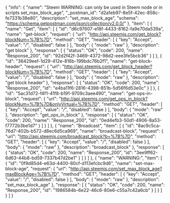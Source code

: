 {
  "info": {
    "name": "Steem WARNING: can only be used in Steem node or in scripts set_max_block_age",
    "_postman_id": "d2a1eb97-8e5f-42ec-858c-fe7331b38e80",
    "description": "set_max_block_age",
    "schema": "https://schema.getpostman.com/json/collection/v2.0.0/"
  },
  "item": [
    {
      "name": "Get",
      "item": [
        {
          "id": "d6c97607-e18f-4433-8162-fa9e70da539a",
          "name": "get-block",
          "request": {
            "url": "http://api.steemjs.com/get_block?blockNum=%7B%7D",
            "method": "GET",
            "header": [
              {
                "key": "Accept",
                "value": "*/*",
                "disabled": false
              }
            ],
            "body": {
              "mode": "raw"
            },
            "description": "get block"
          },
          "response": [
            {
              "status": "OK",
              "code": 200,
              "name": "Response_200",
              "id": "92d2f42f-3469-4372-98d2-eee3fe5bcb36"
            }
          ]
        },
        {
          "id": "36429eef-1d29-412e-816b-199bdc76b2f1",
          "name": "get-block-header",
          "request": {
            "url": "http://api.steemjs.com/get_block_header?blockNum=%7B%7D",
            "method": "GET",
            "header": [
              {
                "key": "Accept",
                "value": "*/*",
                "disabled": false
              }
            ],
            "body": {
              "mode": "raw"
            },
            "description": "get block header"
          },
          "response": [
            {
              "status": "OK",
              "code": 200,
              "name": "Response_200",
              "id": "e4ba11f6-2816-4398-851b-5d56f6d53e0c"
            }
          ]
        },
        {
          "id": "5ac31d72-f4f1-41f8-b191-9709c3aee490",
          "name": "get-ops-in-block",
          "request": {
            "url": "http://api.steemjs.com/get_ops_in_block?blockNum=%7B%7D&onlyVirtual=%7B%7D",
            "method": "GET",
            "header": [
              {
                "key": "Accept",
                "value": "*/*",
                "disabled": false
              }
            ],
            "body": {
              "mode": "raw"
            },
            "description": "get_ops_in_block"
          },
          "response": [
            {
              "status": "OK",
              "code": 200,
              "name": "Response_200",
              "id": "0ed4efb3-50d1-4906-8a53-f7772b3be1d7"
            }
          ]
        }
      ]
    },
    {
      "name": "Broadcast",
      "item": [
        {
          "id": "8ac9c5ca-76d7-402b-b572-d8ec6d5ca969",
          "name": "broadcast-block",
          "request": {
            "url": "http://api.steemjs.com/broadcast_block?b=%7B%7D",
            "method": "GET",
            "header": [
              {
                "key": "Accept",
                "value": "*/*",
                "disabled": false
              }
            ],
            "body": {
              "mode": "raw"
            },
            "description": "broadcast_block"
          },
          "response": [
            {
              "status": "OK",
              "code": 200,
              "name": "Response_200",
              "id": "3ee9ff62-6d63-44b8-bd59-7337b47d2be1"
            }
          ]
        }
      ]
    },
    {
      "name": "WARNING:",
      "item": [
        {
          "id": "0f9d85d4-e63d-4400-80cf-d113efcbc9d6",
          "name": "set-max-block-age",
          "request": {
            "url": "http://api.steemjs.com/set_max_block_age?maxBlockAge=%7B%7D",
            "method": "GET",
            "header": [
              {
                "key": "Accept",
                "value": "*/*",
                "disabled": false
              }
            ],
            "body": {
              "mode": "raw"
            },
            "description": "set_max_block_age"
          },
          "response": [
            {
              "status": "OK",
              "code": 200,
              "name": "Response_200",
              "id": "1986584b-6e22-46c6-80e6-c55a7c42a6cb"
            }
          ]
        }
      ]
    }
  ]
}